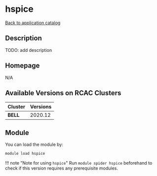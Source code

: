 # hspice

[Back to application catalog](../app_catalog.md)

## Description

TODO: add description

## Homepage

N/A

## Available Versions on RCAC Clusters

|Cluster|Versions|
|---|---|
**BELL**|2020.12

## Module

You can load the module by:

```bash
module load hspice
```

!!! note "Note for using `hspice`"
    Run `module spider hspice` beforehand to check if this version requires any prerequisite modules.
